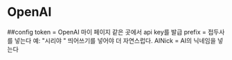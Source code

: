 # OpenAI

##config
token = OpenAI 마이 페이지 같은 곳에서 api key를 발급
prefix = 접두사를 넣는다 예: "시리야 " 띄어쓰기를 넣어야 더 자연스럽다.
AINick = AI의 닉네임을 넣는다
